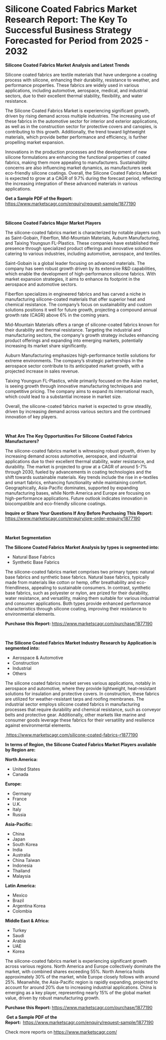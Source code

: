 <p><h1>Silicone Coated Fabrics Market Research Report: The Key To Successful Business Strategy Forecasted for Period from 2025 - 2032</h1></p><p><strong>Silicone Coated Fabrics Market Analysis and Latest Trends</strong></p>
<p><p>Silicone coated fabrics are textile materials that have undergone a coating process with silicone, enhancing their durability, resistance to weather, and performance properties. These fabrics are widely used in various applications, including automotive, aerospace, medical, and industrial sectors, due to their excellent thermal stability, flexibility, and water resistance.</p><p>The Silicone Coated Fabrics Market is experiencing significant growth, driven by rising demand across multiple industries. The increasing use of these fabrics in the automotive sector for interior and exterior applications, as well as in the construction sector for protective covers and canopies, is contributing to this growth. Additionally, the trend toward lightweight materials, which provide better performance and efficiency, is further propelling market expansion.</p><p>Innovations in the production processes and the development of new silicone formulations are enhancing the functional properties of coated fabrics, making them more appealing to manufacturers. Sustainability concerns are also influencing market dynamics, as manufacturers seek eco-friendly silicone coatings. Overall, the Silicone Coated Fabrics Market is expected to grow at a CAGR of 9.7% during the forecast period, reflecting the increasing integration of these advanced materials in various applications.</p></p>
<p><strong>Get a Sample PDF of the Report:&nbsp;</strong> <a href="https://www.marketscagr.com/enquiry/request-sample/1877190?utm_campaign=2337&utm_medium=2&utm_source=Github&utm_content=ia&utm_term=01042025&utm_id=silicone-coated-fabrics">https://www.marketscagr.com/enquiry/request-sample/1877190</a></p>
<p>&nbsp;</p>
<p><strong>Silicone Coated Fabrics Major Market Players</strong></p>
<p><p>The silicone-coated fabrics market is characterized by notable players such as Saint-Gobain, Fiberflon, Mid-Mountain Materials, Auburn Manufacturing, and Taixing Youngsun FL-Plastics. These companies have established their presence through specialized product offerings and innovative solutions catering to various industries, including automotive, aerospace, and textiles.</p><p>Saint-Gobain is a global leader focusing on advanced materials. The company has seen robust growth driven by its extensive R&D capabilities, which enable the development of high-performance silicone fabrics. With market expansion strategies, it aims to enhance its footprint in the aerospace and automotive sectors.</p><p>Fiberflon specializes in engineered fabrics and has carved a niche in manufacturing silicone-coated materials that offer superior heat and chemical resistance. The company’s focus on sustainability and custom solutions positions it well for future growth, projecting a compound annual growth rate (CAGR) above 6% in the coming years.</p><p>Mid-Mountain Materials offers a range of silicone-coated fabrics known for their durability and thermal resistance. Targeting the industrial and manufacturing sectors, the company's growth strategy includes enhancing product offerings and expanding into emerging markets, potentially increasing its market share significantly.</p><p>Auburn Manufacturing emphasizes high-performance textile solutions for extreme environments. The company’s strategic partnerships in the aerospace sector contribute to its anticipated market growth, with a projected increase in sales revenue.</p><p>Taixing Youngsun FL-Plastics, while primarily focused on the Asian market, is seeing growth through innovative manufacturing techniques and competitive pricing. The company aims to expand its international reach, which could lead to a substantial increase in market size.</p><p>Overall, the silicone-coated fabrics market is expected to grow steadily, driven by increasing demand across various sectors and the continued innovation of key players.</p></p>
<p>&nbsp;</p>
<p><strong>What Are The Key Opportunities For Silicone Coated Fabrics Manufacturers?</strong></p>
<p><p>The silicone-coated fabrics market is witnessing robust growth, driven by increasing demand across automotive, aerospace, and industrial applications due to their excellent thermal stability, water resistance, and durability. The market is projected to grow at a CAGR of around 5-7% through 2030, fueled by advancements in coating technologies and the shift towards sustainable materials. Key trends include the rise in e-textiles and smart fabrics, enhancing functionality while maintaining comfort. Geographically, Asia-Pacific dominates, supported by expanding manufacturing bases, while North America and Europe are focusing on high-performance applications. Future outlook indicates innovation in biocompatible and eco-friendly silicone coatings.</p></p>
<p><strong>Inquire or Share Your Questions If Any Before Purchasing This Report:</strong> <a href="https://www.marketscagr.com/enquiry/pre-order-enquiry/1877190?utm_campaign=2337&utm_medium=2&utm_source=Github&utm_content=ia&utm_term=01042025&utm_id=silicone-coated-fabrics">https://www.marketscagr.com/enquiry/pre-order-enquiry/1877190</a></p>
<p>&nbsp;</p>
<p><strong>Market Segmentation</strong></p>
<p><strong>The Silicone Coated Fabrics Market Analysis by types is segmented into:</strong></p>
<p><ul><li>Natural Base Fabrics</li><li>Synthetic Base Fabrics</li></ul></p>
<p><p>The silicone-coated fabrics market comprises two primary types: natural base fabrics and synthetic base fabrics. Natural base fabrics, typically made from materials like cotton or hemp, offer breathability and eco-friendliness, appealing to sustainable consumers. In contrast, synthetic base fabrics, such as polyester or nylon, are prized for their durability, water resistance, and versatility, making them suitable for various industrial and consumer applications. Both types provide enhanced performance characteristics through silicone coating, improving their resistance to environmental elements.</p></p>
<p><strong>Purchase this Report:&nbsp;</strong><a href="https://www.marketscagr.com/purchase/1877190?utm_campaign=2337&utm_medium=2&utm_source=Github&utm_content=ia&utm_term=01042025&utm_id=silicone-coated-fabrics">https://www.marketscagr.com/purchase/1877190</a></p>
<p>&nbsp;</p>
<p><strong>The Silicone Coated Fabrics Market Industry Research by Application is segmented into:</strong></p>
<p><ul><li>Aerospace & Automotive</li><li>Construction</li><li>Industrial</li><li>Others</li></ul></p>
<p><p>The silicone coated fabrics market serves various applications, notably in aerospace and automotive, where they provide lightweight, heat-resistant solutions for insulation and protective covers. In construction, these fabrics are utilized for weather-resistant tarps and roofing membranes. The industrial sector employs silicone coated fabrics in manufacturing processes that require durability and chemical resistance, such as conveyor belts and protective gear. Additionally, other markets like marine and consumer goods leverage these fabrics for their versatility and resilience against environmental elements.</p></p>
<p><a href="https://www.marketscagr.com/silicone-coated-fabrics-r1877190?utm_campaign=2337&utm_medium=2&utm_source=Github&utm_content=ia&utm_term=01042025&utm_id=silicone-coated-fabrics">&nbsp;https://www.marketscagr.com/silicone-coated-fabrics-r1877190</a></p>
<p><strong>In terms of Region, the Silicone Coated Fabrics Market Players available by Region are:</strong></p>
<p>
    <p> <strong> North America: </strong>
        <ul>
            <li>United States</li>
            <li>Canada</li>
        </ul>
        </p> 
    <p> <strong> Europe: </strong>
        <ul>
            <li>Germany</li>
            <li>France</li>
            <li>U.K.</li>
            <li>Italy</li>
            <li>Russia</li>
        </ul>
        </p> 
    <p> <strong> Asia-Pacific: </strong>
        <ul>
            <li>China</li>
            <li>Japan</li>
            <li>South Korea</li>
            <li>India</li>
            <li>Australia</li>
            <li>China Taiwan</li>
            <li>Indonesia</li>
            <li>Thailand</li>
            <li>Malaysia</li>
        </ul>
        </p> 
    <p> <strong> Latin America: </strong>
        <ul>
            <li>Mexico</li>
            <li>Brazil</li>
            <li>Argentina Korea</li>
            <li>Colombia</li>
        </ul>
        </p> 
    <p> <strong> Middle East & Africa: </strong>
        <ul>
            <li>Turkey</li>
            <li>Saudi</li>
            <li>Arabia</li>
            <li>UAE</li>
            <li>Korea</li>
        </ul>
    </p>
    </p>
<p><p>The silicone-coated fabrics market is experiencing significant growth across various regions. North America and Europe collectively dominate the market, with combined shares exceeding 55%. North America holds approximately 30% of the market, while Europe closely follows with around 25%. Meanwhile, the Asia-Pacific region is rapidly expanding, projected to account for around 20% due to increasing industrial applications. China is emerging as a key player, representing nearly 15% of the global market value, driven by robust manufacturing growth.</p></p>
<p><strong>Purchase this Report: </strong><a href="https://www.marketscagr.com/purchase/1877190?utm_campaign=2337&utm_medium=2&utm_source=Github&utm_content=ia&utm_term=01042025&utm_id=silicone-coated-fabrics">https://www.marketscagr.com/purchase/1877190</a></p>
<p>&nbsp;<strong>Get a Sample PDF of the Report:&nbsp;&nbsp;</strong><a href="https://www.marketscagr.com/enquiry/request-sample/1877190?utm_campaign=2337&utm_medium=2&utm_source=Github&utm_content=ia&utm_term=01042025&utm_id=silicone-coated-fabrics">https://www.marketscagr.com/enquiry/request-sample/1877190</a></p>
<p><strong></strong></p>
<p>Check more reports on <a href="https://www.marketscagr.com/?utm_campaign=2337&utm_medium=2&utm_source=Github&utm_content=ia&utm_term=01042025&utm_id=silicone-coated-fabrics">https://www.marketscagr.com/</a></p>